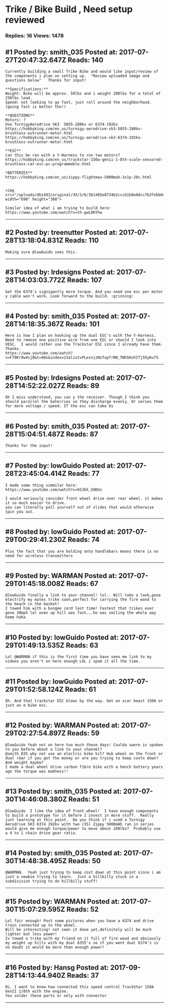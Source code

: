 # Trike / Bike Build , Need setup reviewed

### Replies: 16 Views: 1478

## \#1 Posted by: smith_035 Posted at: 2017-07-27T20:47:32.647Z Reads: 140

```
Currently building a small Trike Bike and would like input/review of the components i plan on setting up.  "Review uploaded image and questions below"   Thanks for input! 

**Specifications:** 
Weight: Bike will be approx. 50lbs and i weight 200lbs for a total of 250lbs load.
Speed: not looking to go fast, just roll around the neighborhood. (going fast is better tho!) 

**QUESTIONS** 
Motors: ? 
Use TurnigyAerodrive SK3  5055-280kv or 6374-192kv
https://hobbyking.com/en_us/turnigy-aerodrive-sk3-5055-280kv-brushless-outrunner-motor.html
https://hobbyking.com/en_us/turnigy-aerodrive-sk3-6374-192kv-brushless-outrunner-motor.html

**ESC**
Can this be ran with a Y-Harness to run two motors? 
https://hobbyking.com/en_us/trackstar-150a-genii-1-8th-scale-sensored-brushless-car-esc-pc-programmable.html

*BATTERIES**
https://hobbyking.com/en_us/zippy-flightmax-5000mah-3s1p-20c.html


<img src="/uploads/db1493/original/3X/3/6/361485e8734b2cccb1b8e0dcc7b3febb642b760c.jpg" width="690" height="388">

Similar idea of what i am trying to build here:  https://www.youtube.com/watch?v=th-gwL0KYhw
```

---
## \#2 Posted by: treenutter Posted at: 2017-07-28T13:18:04.831Z Reads: 110

```
Making sure @lowGuido sees this.
```

---
## \#3 Posted by: lrdesigns Posted at: 2017-07-28T14:03:03.772Z Reads: 107

```
Get the 6374's signigantly more torque. And you need one esc per motor y cable won't work. Look forward to the build. :grinning:
```

---
## \#4 Posted by: smith_035 Posted at: 2017-07-28T14:18:35.367Z Reads: 101

```
Here is how I plan on hooking up the dual ESC's with the Y-Harness.  Need to remove one positive wire from one ESC or should I look into VESC.  I would rather use the Trackstar ESC since I already have them.  
Thanks. 
https://www.youtube.com/watch?v=F70Kr9w4sj0&t=40s&index=21&list=PLesnjzNsTupfrNN_TWh5KoVITj55yKu75
```

---
## \#5 Posted by: lrdesigns Posted at: 2017-07-28T14:52:22.027Z Reads: 89

```
Oh I miss understood, you can y the receiver. Though I think you should parallel the baterries so they discharge evenly. Or series them for more voltage / speed. If the esc can take 6s
```

---
## \#6 Posted by: smith_035 Posted at: 2017-07-28T15:04:51.487Z Reads: 87

```
Thanks for the input!
```

---
## \#7 Posted by: lowGuido Posted at: 2017-07-28T23:45:04.414Z Reads: 77

```
I made some thing simmilar here:
https://www.youtube.com/watch?v=93JEk_GODUs

I would seriously consider front wheel drive over rear wheel. it makes it so much easier to drive.
you can literally pull yourself out of slides that would otherwise spin you out.
```

---
## \#8 Posted by: lowGuido Posted at: 2017-07-29T00:29:41.230Z Reads: 74

```
Plus the fact that you are holding onto handlebars means there is no need for wireless transmitters
```

---
## \#9 Posted by: WARMAN Posted at: 2017-07-29T01:45:18.008Z Reads: 67

```
@lowGuido finally a link to your channel! lol.. Will take a look,gona electrify my mates trike soon,perfect for carrying the fire wood to the beach in the basket!
I towed him with a bungee cord last time! Fastest that trikes ever gone 30mph lol even up hill was fast...he was smiling the whole way home haha
```

---
## \#10 Posted by: lowGuido Posted at: 2017-07-29T01:49:13.535Z Reads: 63

```
Lol @WARMAN if this is the first time you have seen me link to my videos you aren't on here enough LOL i spam it all the time.
```

---
## \#11 Posted by: lowGuido Posted at: 2017-07-29T01:52:58.124Z Reads: 61

```
Oh. And that trackstar ESC blows by the way. Get an xcar beast 150A or just an e bike esc.
```

---
## \#12 Posted by: WARMAN Posted at: 2017-07-29T02:27:54.897Z Reads: 59

```
@lowGuido Yeah not on here too much these days! Coulda swore iv spoken to you before about a link to your channel? 
@smith_035 why not use an electric bike kit? Hub wheel on the front or dual rear if you got the money or are you trying to keep costs down? And weight maybe? 
I made a dual wheel drive carbon fibre bike with a hench battery years ago the torque was madness!!
```

---
## \#13 Posted by: smith_035 Posted at: 2017-07-30T14:46:08.380Z Reads: 51

```
@lowGuido  I like the idea of front wheel!  I have enough components to build a prototype for it before I invest in more stuff.  Really just learning at this point.  Do you think if i used a Turnigy Aerodrive SK3 6374 192kv with two (3S) Zippy 5000mAh ran in series would give me enough torque/power to move about 200lbs?  Probably use a 4 to 1 chain drive gear ratio.
```

---
## \#14 Posted by: smith_035 Posted at: 2017-07-30T14:48:38.495Z Reads: 50

```
@WARMAN.  Yeah just trying to keep cost down at this point since i am just a newbie trying to learn.  Just a hillbilly stuck in a subdivision trying to do hillbilly stuff!
```

---
## \#15 Posted by: WARMAN Posted at: 2017-07-30T15:07:29.595Z Reads: 52

```
Lol fair enough! Post some pictures when you have a 6374 and drive train connected up to the wheel.
Will be interesting! not seen it done yet,definitely will be much lighter but less power!
Iv towed a trike with my friend on it full of fire wood and obviously my weight up hills with my dual 6355's so if you went dual 6374's iv no doubt it would be more than enough power!
```

---
## \#16 Posted by: Hansg Posted at: 2017-09-28T14:13:44.940Z Reads: 37

```
Hi, I want to know how connected this speed control TrackStar 150A GenII 1/8th with the engine. 
You solder these parts or only with connector
```

---
